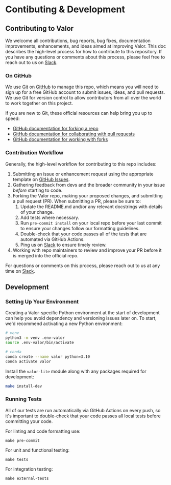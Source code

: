 # Contibuting & Development

## Contributing to Valor

We welcome all contributions, bug reports, bug fixes, documentation improvements, enhancements, and ideas aimed at improving Valor. This doc describes the high-level process for how to contribute to this repository. If you have any questions or comments about this process, please feel free to reach out to us on [Slack](https://striveworks-public.slack.com/join/shared_invite/zt-1a0jx768y-2J1fffN~b4fXYM8GecvOhA#/shared-invite/email).

### On GitHub

We use [Git](https://git-scm.com/doc) on [GitHub](https://github.com) to manage this repo, which means you will need to sign up for a free GitHub account to submit issues, ideas, and pull requests. We use Git for version control to allow contributors from all over the world to work together on this project.

If you are new to Git, these official resources can help bring you up to speed:

- [GitHub documentation for forking a repo](https://docs.github.com/en/get-started/quickstart/fork-a-repo)
- [GitHub documentation for collaborating with pull requests](https://docs.github.com/en/pull-requests/collaborating-with-pull-requests)
- [GitHub documentation for working with forks](https://docs.github.com/en/pull-requests/collaborating-with-pull-requests/working-with-forks)

### Contribution Workflow

Generally, the high-level workflow for contributing to this repo includes:

1. Submitting an issue or enhancement request using the appropriate template on [GitHub Issues](https://github.com/Striveworks/valor/issues).
2. Gathering feedback from devs and the broader community in your issue _before_ starting to code.
3. Forking the Valor repo, making your proposed changes, and submitting a pull request (PR). When submitting a PR, please be sure to:
     1. Update the README.md and/or any relevant docstrings with details of your change.
     2. Add tests where necessary.
     3. Run `pre-commit install` on your local repo before your last commit to ensure your changes follow our formatting guidelines.
     4. Double-check that your code passes all of the tests that are automated via GitHub Actions.
     5. Ping us on [Slack](https://striveworks-public.slack.com/join/shared_invite/zt-1a0jx768y-2J1fffN~b4fXYM8GecvOhA#/shared-invite/email) to ensure timely review.
4. Working with repo maintainers to review and improve your PR before it is merged into the official repo.

For questions or comments on this process, please reach out to us at any time on [Slack](https://striveworks-public.slack.com/join/shared_invite/zt-1a0jx768y-2J1fffN~b4fXYM8GecvOhA#/shared-invite/email).


## Development

### Setting Up Your Environment

Creating a Valor-specific Python environment at the start of development can help you avoid dependency and versioning issues later on. To start, we'd recommend activating a new Python environment:

```bash
# venv
python3 -m venv .env-valor
source .env-valor/bin/activate

# conda
conda create --name valor python=3.10
conda activate valor
```

Install the `valor-lite` module along with any packages required for development:
```bash
make install-dev
```

### Running Tests

All of our tests are run automatically via GitHub Actions on every push, so it's important to double-check that your code passes all local tests before committing your code.

For linting and code formatting use:
```shell
make pre-commit
```

For unit and functional testing:
```shell
make tests
```

For integration testing:
```shell
make external-tests
```